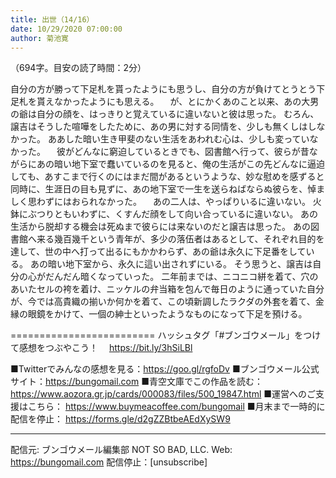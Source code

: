 ```yaml
---
title: 出世（14/16）
date: 10/29/2020 07:00:00
author: 菊池寛
---
```


（694字。目安の読了時間：2分）

自分の方が勝って下足札を貰ったようにも思うし、自分の方が負けてとうとう下足札を貰えなかったようにも思える。
　が、とにかくあのこと以来、あの大男の爺は自分の顔を、はっきりと覚えているに違いないと彼は思った。
むろん、譲吉はそうした喧嘩をしたために、あの男に対する同情を、少しも無くしはしなかった。
ああした暗い生き甲斐のない生活をあわれむ心は、少しも変っていなかった。
　彼がどんなに窮迫しているときでも、図書館へ行って、彼らが昔ながらにあの暗い地下室で蠢いているのを見ると、俺の生活がこの先どんなに逼迫しても、あすこまで行くのにはまだ間があるというような、妙な慰めを感ずると同時に、生涯日の目も見ずに、あの地下室で一生を送らねばならぬ彼らを、悼ましく思わずにはおられなかった。
　あの二人は、やっぱりいるに違いない。
火鉢にぶつりともいわずに、くすんだ顔をして向い合っているに違いない。
あの生活から脱却する機会は死ぬまで彼らには来ないのだと譲吉は思った。
あの図書館へ来る幾百幾千という青年が、多少の落伍者はあるとして、それぞれ目的を達して、世の中へ打って出るにもかかわらず、あの爺は永久に下足番をしている。
あの暗い地下室から、永久に這い出されずにいる。
そう思うと、譲吉は自分の心がだんだん暗くなっていった。
二年前までは、ニコニコ絣を着て、穴のあいたセルの袴を着け、ニッケルの弁当箱を包んで毎日のように通っていた自分が、今では高貴織の揃いか何かを着て、この頃新調したラクダの外套を着て、金縁の眼鏡をかけて、一個の紳士といったようなものになって下足を預ける。

=========================
ハッシュタグ「#ブンゴウメール」をつけて感想をつぶやこう！　
https://bit.ly/3hSiLBl

■Twitterでみんなの感想を見る：https://goo.gl/rgfoDv
■ブンゴウメール公式サイト：https://bungomail.com
■青空文庫でこの作品を読む：https://www.aozora.gr.jp/cards/000083/files/500_19847.html
■運営へのご支援はこちら： https://www.buymeacoffee.com/bungomail
■月末まで一時的に配信を停止： https://forms.gle/d2gZZBtbeAEdXySW9

-------
配信元: ブンゴウメール編集部
NOT SO BAD, LLC.
Web: https://bungomail.com
配信停止：[unsubscribe]

